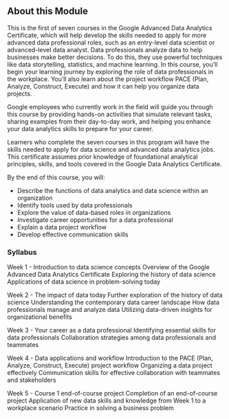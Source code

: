 ## About this Module


This is the first of seven courses in the Google Advanced Data Analytics Certificate, which will help develop the skills needed to apply for more advanced data professional roles, such as an entry-level data scientist or advanced-level data analyst. Data professionals analyze data to help businesses make better decisions. To do this, they use powerful techniques like data storytelling, statistics, and machine learning. In this course, you’ll begin your learning journey by exploring the role of data professionals in the workplace. You’ll also learn about the project workflow PACE (Plan, Analyze, Construct, Execute) and how it can help you organize data projects.

Google employees who currently work in the field will guide you through this course by providing hands-on activities that simulate relevant tasks, sharing examples from their day-to-day work, and helping you enhance your data analytics skills to prepare for your career.

Learners who complete the seven courses in this program will have the skills needed to apply for data science and advanced data analytics jobs. This certificate assumes prior knowledge of foundational analytical principles, skills, and tools covered in the Google Data Analytics Certificate.

By the end of this course, you will:

- Describe the functions of data analytics and data science within an organization
- Identify tools used by data professionals
- Explore the value of data-based roles in organizations
- Investigate career opportunities for a data professional
- Explain a data project workflow
- Develop effective communication skills

### Syllabus
Week 1 - Introduction to data science concepts
Overview of the Google Advanced Data Analytics Certificate
Exploring the history of data science
Applications of data science in problem-solving today

Week 2 - The impact of data today
Further exploration of the history of data science
Understanding the contemporary data career landscape
How data professionals manage and analyze data
Utilizing data-driven insights for organizational benefits

Week 3 - Your career as a data professional
Identifying essential skills for data professionals
Collaboration strategies among data professionals and teammates

Week 4 - Data applications and workflow
Introduction to the PACE (Plan, Analyze, Construct, Execute) project workflow
Organizing a data project effectively
Communication skills for effective collaboration with teammates and stakeholders

Week 5 - Course 1 end-of-course project
Completion of an end-of-course project
Application of new data skills and knowledge from Week 1 to a workplace scenario
Practice in solving a business problem
